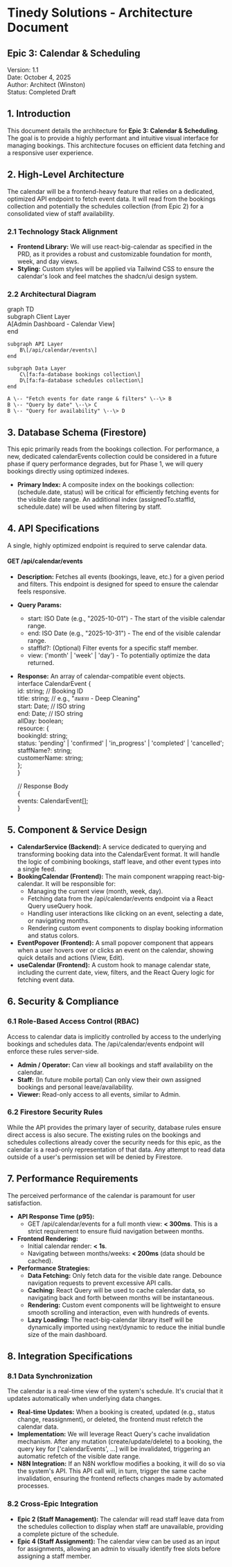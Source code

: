 # **Tinedy Solutions \- Architecture Document**

## **Epic 3: Calendar & Scheduling**

Version: 1.1  
Date: October 4, 2025  
Author: Architect (Winston)  
Status: Completed Draft

## **1\. Introduction**

This document details the architecture for **Epic 3: Calendar & Scheduling**. The goal is to provide a highly performant and intuitive visual interface for managing bookings. This architecture focuses on efficient data fetching and a responsive user experience.

## **2\. High-Level Architecture**

The calendar will be a frontend-heavy feature that relies on a dedicated, optimized API endpoint to fetch event data. It will read from the bookings collection and potentially the schedules collection (from Epic 2\) for a consolidated view of staff availability.

### **2.1 Technology Stack Alignment**

* **Frontend Library:** We will use react-big-calendar as specified in the PRD, as it provides a robust and customizable foundation for month, week, and day views.  
* **Styling:** Custom styles will be applied via Tailwind CSS to ensure the calendar's look and feel matches the shadcn/ui design system.

### **2.2 Architectural Diagram**

graph TD  
    subgraph Client Layer  
        A\[Admin Dashboard \- Calendar View\]  
    end

    subgraph API Layer  
        B\[/api/calendar/events\]  
    end

    subgraph Data Layer  
        C\[fa:fa-database bookings collection\]  
        D\[fa:fa-database schedules collection\]  
    end

    A \-- "Fetch events for date range & filters" \--\> B  
    B \-- "Query by date" \--\> C  
    B \-- "Query for availability" \--\> D

## **3\. Database Schema (Firestore)**

This epic primarily reads from the bookings collection. For performance, a new, dedicated calendarEvents collection could be considered in a future phase if query performance degrades, but for Phase 1, we will query bookings directly using optimized indexes.

* **Primary Index:** A composite index on the bookings collection: (schedule.date, status) will be critical for efficiently fetching events for the visible date range. An additional index (assignedTo.staffId, schedule.date) will be used when filtering by staff.

## **4\. API Specifications**

A single, highly optimized endpoint is required to serve calendar data.

#### **GET /api/calendar/events**

* **Description:** Fetches all events (bookings, leave, etc.) for a given period and filters. This endpoint is designed for speed to ensure the calendar feels responsive.  
* **Query Params:**  
  * start: ISO Date (e.g., "2025-10-01") \- The start of the visible calendar range.  
  * end: ISO Date (e.g., "2025-10-31") \- The end of the visible calendar range.  
  * staffId?: (Optional) Filter events for a specific staff member.  
  * view: ('month' | 'week' | 'day') \- To potentially optimize the data returned.  
* **Response:** An array of calendar-compatible event objects.  
  interface CalendarEvent {  
    id: string; // Booking ID  
    title: string; // e.g., "สมชาย \- Deep Cleaning"  
    start: Date; // ISO string  
    end: Date; // ISO string  
    allDay: boolean;  
    resource: {  
      bookingId: string;  
      status: 'pending' | 'confirmed' | 'in\_progress' | 'completed' | 'cancelled';  
      staffName?: string;  
      customerName: string;  
    };  
  }

  // Response Body  
  {  
    events: CalendarEvent\[\];  
  }

## **5\. Component & Service Design**

* **CalendarService (Backend):** A service dedicated to querying and transforming booking data into the CalendarEvent format. It will handle the logic of combining bookings, staff leave, and other event types into a single feed.  
* **BookingCalendar (Frontend):** The main component wrapping react-big-calendar. It will be responsible for:  
  * Managing the current view (month, week, day).  
  * Fetching data from the /api/calendar/events endpoint via a React Query useQuery hook.  
  * Handling user interactions like clicking on an event, selecting a date, or navigating months.  
  * Rendering custom event components to display booking information and status colors.  
* **EventPopover (Frontend):** A small popover component that appears when a user hovers over or clicks an event on the calendar, showing quick details and actions (View, Edit).  
* **useCalendar (Frontend):** A custom hook to manage calendar state, including the current date, view, filters, and the React Query logic for fetching event data.

## **6\. Security & Compliance**

### **6.1 Role-Based Access Control (RBAC)**

Access to calendar data is implicitly controlled by access to the underlying bookings and schedules data. The /api/calendar/events endpoint will enforce these rules server-side.

* **Admin / Operator:** Can view all bookings and staff availability on the calendar.  
* **Staff:** (In future mobile portal) Can only view their own assigned bookings and personal leave/availability.  
* **Viewer:** Read-only access to all events, similar to Admin.

### **6.2 Firestore Security Rules**

While the API provides the primary layer of security, database rules ensure direct access is also secure. The existing rules on the bookings and schedules collections already cover the security needs for this epic, as the calendar is a read-only representation of that data. Any attempt to read data outside of a user's permission set will be denied by Firestore.

## **7\. Performance Requirements**

The perceived performance of the calendar is paramount for user satisfaction.

* **API Response Time (p95):**  
  * GET /api/calendar/events for a full month view: **\< 300ms**. This is a strict requirement to ensure fluid navigation between months.  
* **Frontend Rendering:**  
  * Initial calendar render: **\< 1s**.  
  * Navigating between months/weeks: **\< 200ms** (data should be cached).  
* **Performance Strategies:**  
  * **Data Fetching:** Only fetch data for the visible date range. Debounce navigation requests to prevent excessive API calls.  
  * **Caching:** React Query will be used to cache calendar data, so navigating back and forth between months will be instantaneous.  
  * **Rendering:** Custom event components will be lightweight to ensure smooth scrolling and interaction, even with hundreds of events.  
  * **Lazy Loading:** The react-big-calendar library itself will be dynamically imported using next/dynamic to reduce the initial bundle size of the main dashboard.

## **8\. Integration Specifications**

### **8.1 Data Synchronization**

The calendar is a real-time view of the system's schedule. It's crucial that it updates automatically when underlying data changes.

* **Real-time Updates:** When a booking is created, updated (e.g., status change, reassignment), or deleted, the frontend must refetch the calendar data.  
* **Implementation:** We will leverage React Query's cache invalidation mechanism. After any mutation (create/update/delete) to a booking, the query key for \['calendarEvents', ...\] will be invalidated, triggering an automatic refetch of the visible date range.  
* **N8N Integration:** If an N8N workflow modifies a booking, it will do so via the system's API. This API call will, in turn, trigger the same cache invalidation, ensuring the frontend reflects changes made by automated processes.

### **8.2 Cross-Epic Integration**

* **Epic 2 (Staff Management):** The calendar will read staff leave data from the schedules collection to display when staff are unavailable, providing a complete picture of the schedule.  
* **Epic 4 (Staff Assignment):** The calendar view can be used as an input for assignments, allowing an admin to visually identify free slots before assigning a staff member.